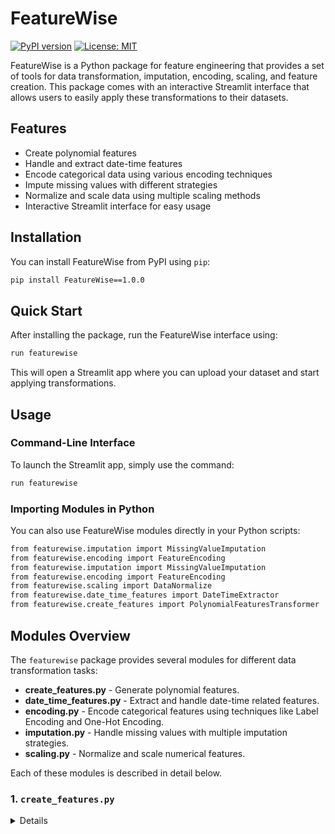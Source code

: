 # FeatureWise

[![PyPI version](https://badge.fury.io/py/featurewise.svg)](https://badge.fury.io/py/featurewise)
[![License: MIT](https://img.shields.io/badge/License-MIT-blue.svg)](LICENSE.md)

FeatureWise is a Python package for feature engineering that provides a set of tools for data transformation, imputation, encoding, scaling, and feature creation. This package comes with an interactive Streamlit interface that allows users to easily apply these transformations to their datasets.

## Features

- Create polynomial features
- Handle and extract date-time features
- Encode categorical data using various encoding techniques
- Impute missing values with different strategies
- Normalize and scale data using multiple scaling methods
- Interactive Streamlit interface for easy usage

## Installation

You can install FeatureWise from PyPI using `pip`:

```bash
pip install FeatureWise==1.0.0
```
## Quick Start
After installing the package, run the FeatureWise interface using:

```bash
run featurewise
```
This will open a Streamlit app where you can upload your dataset and start applying transformations.

## Usage
### Command-Line Interface
To launch the Streamlit app, simply use the command:
```bash
run featurewise
```
### Importing Modules in Python
You can also use FeatureWise modules directly in your Python scripts:
```bash
from featurewise.imputation import MissingValueImputation
from featurewise.encoding import FeatureEncoding
from featurewise.imputation import MissingValueImputation
from featurewise.encoding import FeatureEncoding
from featurewise.scaling import DataNormalize
from featurewise.date_time_features import DateTimeExtractor
from featurewise.create_features import PolynomialFeaturesTransformer
```

## Modules Overview

The `featurewise` package provides several modules for different data transformation tasks:

- **create_features.py** - Generate polynomial features.
- **date_time_features.py** - Extract and handle date-time related features.
- **encoding.py** - Encode categorical features using techniques like Label Encoding and One-Hot Encoding.
- **imputation.py** - Handle missing values with multiple imputation strategies.
- **scaling.py** - Normalize and scale numerical features.

Each of these modules is described in detail below.

### 1. `create_features.py`
<Details to be provided later>

### 2. `date_time_features.py`
<Details to be provided later>

### 3. `encoding.py`
<Details to be provided later>

### 4. `imputation.py`
<Details to be provided later>

### 5. `scaling.py`
<Details to be provided later>

## Requirements

Before installing, please make sure you have the following packages installed:

- Python >= 3.7
- Streamlit
- Pandas
- NumPy
- scikit-learn
- st-aggrid

For more detailed information, see the `requirements.txt` file.

## Contributing

We welcome contributions! Please read our Contributing Guidelines for more details.

## License

This project is licensed under the MIT License - see the [LICENSE.md](LICENSE.md) file for details.

## Acknowledgements

Special thanks to all the libraries and frameworks that have helped in developing this package, including:

- [Streamlit](https://www.streamlit.io/)
- [Pandas](https://pandas.pydata.org/)
- [NumPy](https://numpy.org/)
- [scikit-learn](https://scikit-learn.org/stable/)


